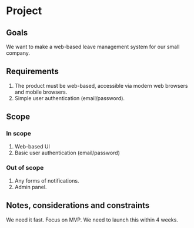 # Project

## Goals

We want to make a web-based leave management system for our small company.

## Requirements

1. The product must be web-based, accessible via modern web browsers and mobile browsers.
2. Simple user authentication (email/password).


## Scope

### In scope

1. Web-based UI
2. Basic user authentication (email/password)

### Out of scope

1. Any forms of notifications.
2. Admin panel.

## Notes, considerations and constraints

We need it fast. Focus on MVP. We need to launch this within 4 weeks.

